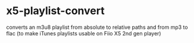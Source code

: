 # x5-playlist-convert
converts an m3u8 playlist from absolute to relative paths and from mp3 to flac (to make iTunes playlists usable on Fiio X5 2nd gen player)
